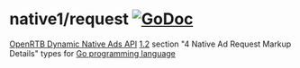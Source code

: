 # native1/request [![GoDoc](https://godoc.org/github.com/mxmCherry/openrtb/native1/request?status.svg)](https://godoc.org/github.com/mxmCherry/openrtb/native1/request)

[OpenRTB Dynamic Native Ads API](https://iabtechlab.com/standards/openrtb-native/) [1.2](https://iabtechlab.com/wp-content/uploads/2016/07/OpenRTB-Native-Ads-Specification-Final-1.2.pdf) section "4 Native Ad Request Markup Details" types for [Go programming language](https://golang.org/)
